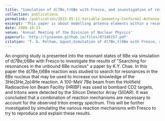 ```yaml
---
title: "Simulation of d(7Be,t)6Be with Fresco, and investigation of resonant states of 6Be"
collection: publications
permalink: /publication/2015-05-11-Variable-Geometry-Conformal-Antenna-Array-for-Element-Comparison
excerpt: 'This paper is about modelling antenna elements within a reconfigurable conformal framework.'
date: 2008-10-23
venue: 'Annual Meeting of the Division of Nuclear Physics'
paperurl: 'http://lyceanem.github.io/files/07146157.pdf'
citation: 'T. G. Pelham, &quot;Simulation of d(7Be,t)6Be with Fresco, and investigation of resonant states of 6Be &quot; 2008 Annual Meeting of the Division of Nuclear Physics, http://meetings.aps.org/link/BAPS.2008.DNP.DA.78'
---
```

An ongoing study is presented into the resonant states of 6Be via simulation of d(7Be,t)6Be with Fresco to investigate the results of "Searching for resonances in the unbound 6Be nucleus" a paper by K.Y. Chae. In this paper the d(7Be,t)6Be reaction was studied to search for resonances in the 6Be nucleus that may be used to increase our knowledge of the 3He(3He,2p)4He reaction. A 100-MeV 7Be beam from the Holifield Radioactive Ion Beam Facility (HRIBF) was used to bombard CD2 targets, and tritons were detected by the Silicon Detector Array (SIDAR). It was concluded that a combination of reaction mechanisms are necessary to account for the observed triton energy spectrum. This will be further investigated by simulating the various reaction mechanisms with Fresco to try to reproduce and explain these results.
